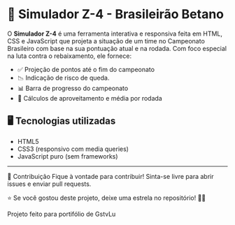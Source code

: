# 🔮 Simulador Z-4 - Brasileirão Betano

O **Simulador Z-4** é uma ferramenta interativa e responsiva feita em HTML, CSS e JavaScript que projeta a situação de um time no Campeonato Brasileiro com base na sua pontuação atual e na rodada. Com foco especial na luta contra o rebaixamento, ele fornece:

- ✅ Projeção de pontos até o fim do campeonato  
- 📉 Indicação de risco de queda. 
- 📊 Barra de progresso do campeonato  
- 🧮 Cálculos de aproveitamento e média por rodada  

## 🖥️ Tecnologias utilizadas

- HTML5
- CSS3 (responsivo com media queries)
- JavaScript puro (sem frameworks)

---

📌 Contribuição Fique à vontade para contribuir! Sinta-se livre para abrir issues e enviar pull requests.

⭐ Se você gostou deste projeto, deixe uma estrela no repositório! 🚀🎨

Projeto feito para portifólio de GstvLu
